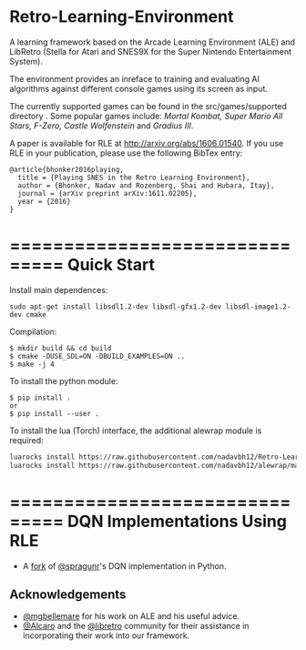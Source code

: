 # Retro-Learning-Environment
A learning framework based on the Arcade Learning Environment (ALE) and LibRetro (Stella for Atari and SNES9X for the Super Nintendo Entertainment System).

The environment provides an inreface to training and evaluating AI algorithms against different console games using its screen as input.

The currently supported games can be found in the src/games/supported directory .
Some popular games include: _Mortal Kombat, Super Mario All Stars, F-Zero, Castle Wolfenstein_ and _Gradius III_.

A paper is available for RLE at http://arxiv.org/abs/1606.01540.
If you use RLE in your publication, please use the following BibTex entry:
  
    @article{bhonker2016playing,
      title = {Playing SNES in the Retro Learning Environment},
      author = {Bhonker, Nadav and Rozenberg, Shai and Hubara, Itay},
      journal = {arXiv preprint arXiv:1611.02205},
      year = {2016}
    }
   
===============================
Quick Start
===============================

Install main dependences:
```
sudo apt-get install libsdl1.2-dev libsdl-gfx1.2-dev libsdl-image1.2-dev cmake
```

Compilation:

```
$ mkdir build && cd build
$ cmake -DUSE_SDL=ON -DBUILD_EXAMPLES=ON ..
$ make -j 4
```

To install the python module:

```
$ pip install .
or
$ pip install --user .
```

To install the lua (Torch) interface, the additional alewrap module is required:
```sh
luarocks install https://raw.githubusercontent.com/nadavbh12/Retro-Learning-Environment/master/ale-2-0.rockspec
luarocks install https://raw.githubusercontent.com/nadavbh12/alewrap/master/alewrap-0-0.rockspec
```
===============================
DQN Implementations Using RLE
===============================
- A [fork](https://github.com/nadavbh12/deep_q_rl) of [@spragunr](https://github.com/spragunr)'s DQN implementation in Python.

## Acknowledgements
- [@mgbellemare](https://github.com/mgbellemare) for his work on ALE and his useful advice.
- [@Alcaro](https://github.com/Alcaro) and the [@libretro](https://github.com/libretro) community for their assistance in incorporating their work into our framework.
